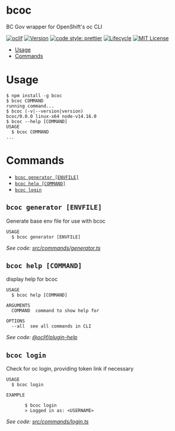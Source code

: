 # bcoc

BC Gov wrapper for OpenShift&#39;s oc CLI

[![oclif](https://img.shields.io/badge/cli-oclif-brightgreen.svg?style=for-the-badge)](https://oclif.io)
[![Version](https://img.shields.io/npm/v/bcoc.svg?style=for-the-badge)](https://npmjs.org/package/bcoc)
[![code style: prettier](https://img.shields.io/badge/code_style-prettier-ff69b4.svg?style=for-the-badge)](https://github.com/prettier/prettier)
[![Lifecycle](https://img.shields.io/badge/Lifecycle-Experimental-339999?style=for-the-badge)](https://img.shields.io/badge/Lifecycle-Experimental-339999)
[![MIT License](https://img.shields.io/github/license/bcgov/wps.svg?style=for-the-badge)](/LICENSE)

<!-- toc -->

- [Usage](#usage)
- [Commands](#commands)
<!-- tocstop -->

# Usage

<!-- usage -->

```sh-session
$ npm install -g bcoc
$ bcoc COMMAND
running command...
$ bcoc (-v|--version|version)
bcoc/0.0.0 linux-x64 node-v14.16.0
$ bcoc --help [COMMAND]
USAGE
  $ bcoc COMMAND
...
```

<!-- usagestop -->

# Commands

<!-- commands -->

- [`bcoc generator [ENVFILE]`](#bcoc-generator-envfile)
- [`bcoc help [COMMAND]`](#bcoc-help-command)
- [`bcoc login`](#bcoc-login)

## `bcoc generator [ENVFILE]`

Generate base env file for use with bcoc

```
USAGE
  $ bcoc generator [ENVFILE]
```

_See code: [src/commands/generator.ts](https://github.com/derekroberts/bcoc/blob/v0.0.0/src/commands/generator.ts)_

## `bcoc help [COMMAND]`

display help for bcoc

```
USAGE
  $ bcoc help [COMMAND]

ARGUMENTS
  COMMAND  command to show help for

OPTIONS
  --all  see all commands in CLI
```

_See code: [@oclif/plugin-help](https://github.com/oclif/plugin-help/blob/v3.2.2/src/commands/help.ts)_

## `bcoc login`

Check for oc login, providing token link if necessary

```
USAGE
  $ bcoc login

EXAMPLE

       $ bcoc login
       > Logged in as: <USERNAME>
```

_See code: [src/commands/login.ts](https://github.com/derekroberts/bcoc/blob/v0.0.0/src/commands/login.ts)_

<!-- commandsstop -->
